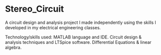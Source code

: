 # Stereo_Circuit
A circuit design and analysis project I made independently using the skills I developed in my electrical engineering classes. 

Technology/skills used:
MATLAB language and IDE.
Circuit design & analysis techniques and LTSpice software.
Differential Equations & linear algebra.
